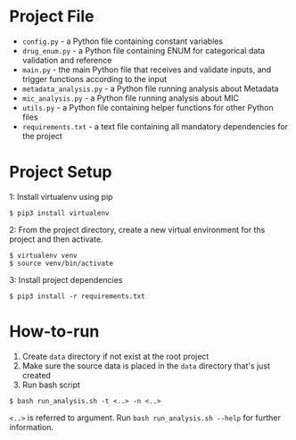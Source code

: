 # Project File
- `config.py` - a Python file containing constant variables
- `drug_enum.py` - a Python file containing ENUM for categorical data validation and reference
- `main.py` - the main Python file that receives and validate inputs, and trigger functions according to the input
- `metadata_analysis.py` - a Python file running analysis about Metadata
- `mic_analysis.py` - a Python file running analysis about MIC
- `utils.py` - a Python file containing helper functions for other Python files 
- `requirements.txt` - a text file containing all mandatory dependencies for the project


# Project Setup
1: Install virtualenv using pip
```
$ pip3 install virtualenv
```
2: From the project directory, create a new virtual environment for ths project and then activate.
```
$ virtualenv venv
$ source venv/bin/activate
```
3: Install project dependencies
```
$ pip3 install -r requirements.txt
```

# How-to-run
1. Create `data` directory if not exist at the root project 
2. Make sure the source data is placed in the `data` directory that's just created
3. Run bash script
```
$ bash run_analysis.sh -t <..> -n <..>
```
`<..>` is referred to argument. Run `bash run_analysis.sh --help` for further information.
